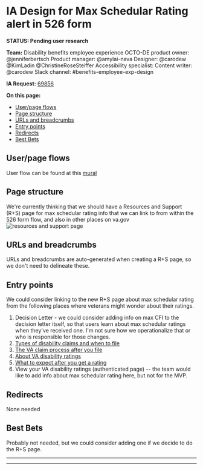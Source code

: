 # IA Design for Max Schedular Rating alert in 526 form
**STATUS: Pending user research**

**Team:** Disability benefits employee experience
OCTO-DE product owner: @jenniferbertsch
Product manager: @amylai-nava
Designer: @carodew @KimLadin @ChristineRoseSteiffer
Accessibility specialist:
Content writer: @carodew
Slack channel: #benefits-employee-exp-design

**IA Request:** [69856](https://github.com/department-of-veterans-affairs/va.gov-team/issues/69856)

**On this page:**
- [User/page flows](#flows)
- [Page structure](#map)
- [URLs and breadcrumbs](#url)
- [Entry points](#nav)
- [Redirects](#redirects)
- [Best Bets](#bestbets)


## <a name="flows"></a>User/page flows <br>
User flow can be found at this [mural](https://app.mural.co/t/departmentofveteransaffairs9999/m/departmentofveteransaffairs9999/1701808829216/178998265b5996341a48a0b7c499292188b223fb?sender=ua67f17f1c416a96ea04d2476)

## <a name="map"></a>Page structure<br>
We're currently thinking that we should have a Resources and Support (R+S) page for max schedular rating info that we can link to from within the 526 form flow, and also in other places on va.gov
![resources and support page](https://github.com/department-of-veterans-affairs/va.gov-team/assets/122126772/6ecec450-505a-4c11-b30f-17e4c29407b3)


## <a name="url"></a>URLs and breadcrumbs
URLs and breadcrumbs are auto-generated when creating a R+S page, so we don't need to delineate these. 


## <a name="nav"></a>Entry points <br>
We could consider linking to the new R+S page about max schedular rating from the following places where veterans might wonder about their ratings.

1. Decision Letter - we could consider adding info on max CFI to the decision letter itself, so that users learn about max schedular ratings when they've received one. I'm not sure how we operationalize that or who is responsible for those changes.
2. [Types of disability claims and when to file](https://www.va.gov/disability/how-to-file-claim/when-to-file/)
3. [The VA claim process after you file](https://www.va.gov/disability/after-you-file-claim/)
4. [About VA disability ratings](https://www.va.gov/disability/about-disability-ratings/)
5. [What to expect after you get a rating](https://www.va.gov/disability/about-disability-ratings/after-you-get-a-rating/)
6. View your VA disability ratings (authenticated page) -- the team would like to add info about max schedular rating here, but not for the MVP.

## <a name="redirects"></a>Redirects <br>
None needed

## <a name="bestbets"></a>Best Bets <br>
Probably not needed, but we could consider adding one if we decide to do the R+S page.

<hr>
<hr>
